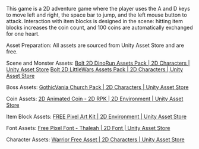 This game is a 2D adventure game where the player uses the A and D keys to move left and right, the space bar to jump, and the left mouse button to attack. Interaction with item blocks is designed in the scene: hitting item blocks increases the coin count, and 100 coins are automatically exchanged for one heart.

Asset Preparation:
All assets are sourced from Unity Asset Store and are free.

Scene and Monster Assets:
[Bolt 2D DinoRun Assets Pack | 2D Characters | Unity Asset Store](https://assetstore.unity.com/packages/2d/characters/bolt-2d-dinorun-assets-pack-188721)
[Bolt 2D LittleWars Assets Pack | 2D Characters | Unity Asset Store](https://assetstore.unity.com/packages/2d/characters/bolt-2d-littlewars-assets-pack-189896)

Boss Assets:
[GothicVania Church Pack | 2D Characters | Unity Asset Store](https://assetstore.unity.com/packages/2d/characters/gothicvania-church-pack-147117)

Coin Assets:
[2D Animated Coin - 2D RPK | 2D Environment | Unity Asset Store](https://assetstore.unity.com/packages/2d/environments/2d-animated-coin-2d-rpk-22009)

Item Block Assets:
[FREE Pixel Art Kit | 2D Environment | Unity Asset Store](https://assetstore.unity.com/packages/2d/environments/free-pixel-art-kit-211149)

Font Assets:
[Free Pixel Font - Thaleah | 2D Font | Unity Asset Store](https://assetstore.unity.com/packages/2d/fonts/free-pixel-font-thaleah-140059)

Character Assets:
[Warrior Free Asset | 2D Characters | Unity Asset Store](https://assetstore.unity.com/packages/2d/characters/warrior-free-asset-195707)
